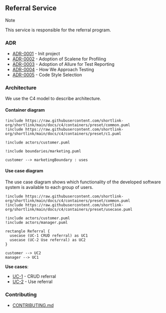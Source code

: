 ## Referral Service

> [!NOTE]
> This service is responsible for the referral program.

### ADR

- [ADR-0001](./docs/ADR/decisions/0001-init.md) - Init project
- [ADR-0002](./docs/ADR/decisions/0002-adoption-of-scalene-for-profiling.md) - Adoption of Scalene for Profiling
- [ADR-0003](./docs/ADR/decisions/0003-adoption-of-allure-for-test-reporting.md) - Adoption of Allure for Test Reporting
- [ADR-0004](./docs/ADR/decisions/0004-how-we-write-test.md) - How We Approach Testing
- [ADR-0005](./docs/ADR/decisions/0005-code-style.md) - Code Style Selection

### Architecture

We use the C4 model to describe architecture.

#### Container diagram

```plantuml
!include https://raw.githubusercontent.com/shortlink-org/shortlink/main/docs/c4/containers/preset/common.puml
!include https://raw.githubusercontent.com/shortlink-org/shortlink/main/docs/c4/containers/preset/c1.puml

!include actors/customer.puml

!include boundaries/marketing.puml

customer --> marketingBoundary : uses
```

#### Use case diagram

The use case diagram shows which functionality of the developed software system is
available to each group of users.

```plantuml
!include https://raw.githubusercontent.com/shortlink-org/shortlink/main/docs/c4/containers/preset/common.puml
!include https://raw.githubusercontent.com/shortlink-org/shortlink/main/docs/c4/containers/preset/usecase.puml

!include actors/customer.puml
!include actors/manager.puml

rectangle Referral {
  usecase (UC-1 CRUD referral) as UC1
  usecase (UC-2 Use referral) as UC2
}

customer --> UC2
manager --> UC1
```

**Use cases**:

- [UC-1](src/usecases/crud_referral/README.md) - CRUD referral
- [UC-2](src/usecases/use_referral/README.md) - Use referral

### Contributing

- [CONTRIBUTING.md](./CONTRIBUTING.md)
